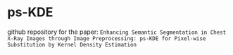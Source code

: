 # ps-KDE
github repository for the paper: `Enhancing Semantic Segmentation in Chest X-Ray Images through Image Preprocessing: ps-KDE for Pixel-wise Substitution by Kernel Density Estimation`
